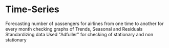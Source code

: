 # Time-Series
Forecasting number of passengers for airlines from one time to another for every month
checking graphs of Trends, Seasonal and Residuals
Standardizing data
Used "Adfuller" for checking of stationary and non stationary
